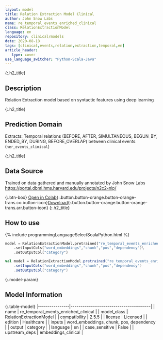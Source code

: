 ```yaml
---
layout: model
title: Relation Extraction Model Clinical
author: John Snow Labs
name: re_temporal_events_enriched_clinical
class: RelationExtractionModel
language: en
repository: clinical/models
date: 2020-08-18
tags: [clinical,events,relation,extraction,temporal,en]
article_header:
   type: cover
use_language_switcher: "Python-Scala-Java"
---
```


{:.h2_title}
## Description
Relation Extraction model based on syntactic features using deep learning  


{:.h2_title}
## Prediction Domain
Extracts: Temporal relations (BEFORE, AFTER, SIMULTANEOUS, BEGUN_BY, ENDED_BY, DURING, BEFORE_OVERLAP) between clinical events (`ner_events_clinical`)

{:.h2_title}
## Data Source
Trained on data gathered and manually annotated by John Snow Labs
https://portal.dbmi.hms.harvard.edu/projects/n2c2-nlp/  

{:.btn-box}
[Open in Colab](https://colab.research.google.com/github/JohnSnowLabs/spark-nlp-workshop/blob/master/tutorials/Certification_Trainings/Healthcare/10.Clinical_Relation_Extraction.ipynb){:.button.button-orange.button-orange-trans.co.button-icon}[Download](https://s3.amazonaws.com/auxdata.johnsnowlabs.com/clinical/models/re_temporal_events_enriched_clinical_en_2.5.5_2.4_1597775105767.zip){:.button.button-orange.button-orange-trans.arr.button-icon}
{:.h2_title}
## How to use 
<div class="tabs-box" markdown="1">

{% include programmingLanguageSelectScalaPython.html %}

```python
model = RelationExtractionModel.pretrained("re_temporal_events_enriched_clinical","en","clinical/models")\
	.setInputCols("word_embeddings","chunk","pos","dependency")\
	.setOutputCol("category")
```

```scala
val model = RelationExtractionModel.pretrained("re_temporal_events_enriched_clinical","en","clinical/models")
	.setInputCols("word_embeddings","chunk","pos","dependency")
	.setOutputCol("category")
```
</div>



{:.model-param}
## Model Information

{:.table-model}
|----------------|-----------------------------------------|
| name           | re_temporal_events_enriched_clinical    |
| model_class    | RelationExtractionModel                 |
| compatibility  | 2.5.5                                   |
| license        | Licensed                                |
| edition        | Healthcare                              |
| inputs         | word_embeddings, chunk, pos, dependency |
| output         | category                                |
| language       | en                                      |
| case_sensitive | False                                   |
| upstream_deps  | embeddings_clinical                     |

